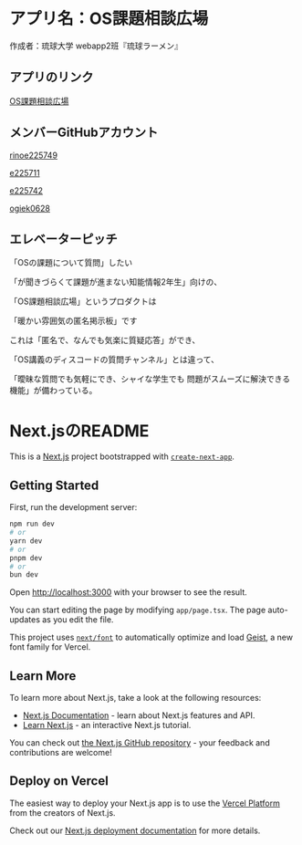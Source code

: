 # アプリ名：OS課題相談広場

作成者：琉球大学 webapp2班『琉球ラーメン』

## アプリのリンク

[OS課題相談広場](https://enpit-2024-web2.vercel.app/)

## メンバーGitHubアカウント

[rinoe225749](https://github.com/Rino225749)

[e225711](https://github.com/e225711)

[e225742](https://github.com/e225742)

[ogiek0628](https://github.com/ogiek0628)

## エレベーターピッチ

「OSの課題について質問」したい

「が聞きづらくて課題が進まない知能情報2年生」向けの、

「OS課題相談広場」というプロダクトは

「暖かい雰囲気の匿名掲示板」です

これは「匿名で、なんでも気楽に質疑応答」ができ、

「OS講義のディスコードの質問チャンネル」とは違って、

「曖昧な質問でも気軽にでき、シャイな学生でも
問題がスムーズに解決できる機能」が備わっている。

# Next.jsのREADME

This is a [Next.js](https://nextjs.org) project bootstrapped with [`create-next-app`](https://nextjs.org/docs/app/api-reference/cli/create-next-app).

## Getting Started

First, run the development server:

```bash
npm run dev
# or
yarn dev
# or
pnpm dev
# or
bun dev
```

Open [http://localhost:3000](http://localhost:3000) with your browser to see the result.

You can start editing the page by modifying `app/page.tsx`. The page auto-updates as you edit the file.

This project uses [`next/font`](https://nextjs.org/docs/app/building-your-application/optimizing/fonts) to automatically optimize and load [Geist](https://vercel.com/font), a new font family for Vercel.

## Learn More

To learn more about Next.js, take a look at the following resources:

- [Next.js Documentation](https://nextjs.org/docs) - learn about Next.js features and API.
- [Learn Next.js](https://nextjs.org/learn) - an interactive Next.js tutorial.

You can check out [the Next.js GitHub repository](https://github.com/vercel/next.js) - your feedback and contributions are welcome!

## Deploy on Vercel

The easiest way to deploy your Next.js app is to use the [Vercel Platform](https://vercel.com/new?utm_medium=default-template&filter=next.js&utm_source=create-next-app&utm_campaign=create-next-app-readme) from the creators of Next.js.

Check out our [Next.js deployment documentation](https://nextjs.org/docs/app/building-your-application/deploying) for more details.
